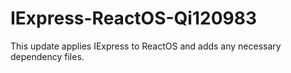 # IExpress-ReactOS-Qi120983

This update applies IExpress to ReactOS and adds any necessary dependency files.
